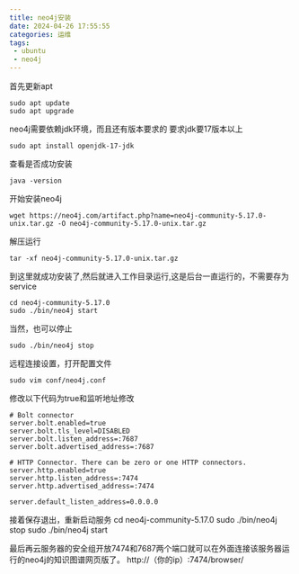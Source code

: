 ```yaml
---
title: neo4j安装
date: 2024-04-26 17:55:55
categories: 运维
tags: 
 - ubuntu
 - neo4j
---
```


首先更新apt
```
sudo apt update
sudo apt upgrade
```

neo4j需要依赖jdk环境，而且还有版本要求的
要求jdk要17版本以上
```
sudo apt install openjdk-17-jdk
```
查看是否成功安装
```
java -version
```
开始安装neo4j
```
wget https://neo4j.com/artifact.php?name=neo4j-community-5.17.0-unix.tar.gz -O neo4j-community-5.17.0-unix.tar.gz
```
解压运行
```
tar -xf neo4j-community-5.17.0-unix.tar.gz
```

到这里就成功安装了,然后就进入工作目录运行,这是后台一直运行的，不需要存为service
```
cd neo4j-community-5.17.0
sudo ./bin/neo4j start
```
当然，也可以停止
```
sudo ./bin/neo4j stop
```

远程连接设置，打开配置文件
```
sudo vim conf/neo4j.conf
```
修改以下代码为true和监听地址修改
```
# Bolt connector
server.bolt.enabled=true
server.bolt.tls_level=DISABLED
server.bolt.listen_address=:7687
server.bolt.advertised_address=:7687

# HTTP Connector. There can be zero or one HTTP connectors.
server.http.enabled=true
server.http.listen_address=:7474
server.http.advertised_address=:7474

server.default_listen_address=0.0.0.0
```
接着保存退出，重新启动服务
cd neo4j-community-5.17.0
sudo ./bin/neo4j stop
sudo ./bin/neo4j start

最后再云服务器的安全组开放7474和7687两个端口就可以在外面连接该服务器运行的neo4j的知识图谱网页版了。
http://（你的ip）:7474/browser/